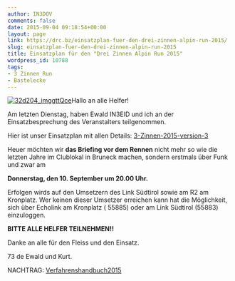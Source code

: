 ```yaml
---
author: IN3DOV
comments: false
date: 2015-09-04 09:18:54+00:00
layout: page
link: https://drc.bz/einsatzplan-fuer-den-drei-zinnen-alpin-run-2015/
slug: einsatzplan-fuer-den-drei-zinnen-alpin-run-2015
title: Einsatzplan für den "Drei Zinnen Alpin Run 2015"
wordpress_id: 10788
tags:
- 3 Zinnen Run
- Bastelecke
---
```


[![32d204_imggttQce](https://drc.bz/wp-content/uploads/2015/09/32d204_imggttQce.jpg)](https://drc.bz/wp-content/uploads/2015/09/32d204_imggttQce.jpg)Hallo an alle Helfer!

Am letzten Dienstag, haben Ewald IN3EID und ich an der Einsatzbesprechung des Veranstalters teilgenommen.

Hier ist unser Einsatzplan mit allen Details: [3-Zinnen-2015-version-3](https://drc.bz/wp-content/uploads/2015/09/3-Zinnen-2015-version-31.docx)

Heuer möchten wir **das Briefing vor dem Rennen** nicht mehr so wie die letzten Jahre im Clublokal in Bruneck machen, sondern erstmals über Funk und zwar am


**Donnerstag, den 10. September um 20.00 Uhr.**


Erfolgen wirds auf den Umsetzern des Link Südtirol sowie am R2 am Kronplatz. Wer keinen dieser Umsetzer erreichen kann hat die Möglichkeit, sich über Echolink am Kronplatz ( 55885) oder am Link Südtirol (55883) einzuloggen.

**BITTE ALLE HELFER TEILNEHMEN!!**

Danke an alle für den Fleiss und den Einsatz.

73 de Ewald und Kurt.

NACHTRAG: [Verfahrenshandbuch2015](https://drc.bz/wp-content/uploads/2015/09/Verfahrenshandbuch2015.pdf)
